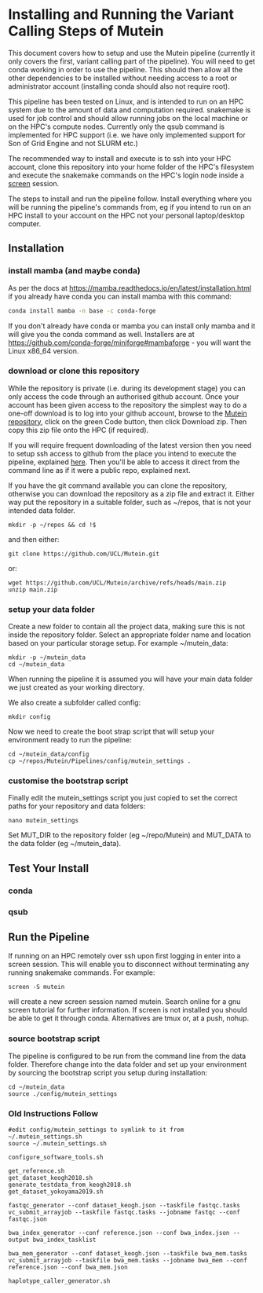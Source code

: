 # Installing and Running the Variant Calling Steps of Mutein

This document covers how to setup and use the Mutein pipeline (currently it only covers the first, variant calling part of the pipeline). You will need to get conda working in order to use the pipeline. This should then allow all the other dependencies to be installed without needing access to a root or administrator account (installing conda should also not require root).

This pipeline has been tested on Linux, and is intended to run on an HPC system due to the amount of data and computation required. snakemake is used for job control and should allow running jobs on the local machine or on the HPC's compute nodes. Currently only the qsub command is implemented for HPC support (i.e. we have only implemented support for Son of Grid Engine and not SLURM etc.)

The recommended way to install and execute is to ssh into your HPC account, clone this repository into your home folder of the HPC's filesystem and execute the snakemake commands on the HPC's login node inside a [screen](https://www.gnu.org/software/screen/) session.

The steps to install and run the pipeline follow. Install everything where you will be running the pipeline's commands from, eg if you intend to run on an HPC install to your account on the HPC not your personal laptop/desktop computer.

## Installation
### install mamba (and maybe conda)

As per the docs at https://mamba.readthedocs.io/en/latest/installation.html if you already have conda you can install mamba with this command:

```bash
conda install mamba -n base -c conda-forge
```

If you don't already have conda or mamba you can install only mamba and it will give you the conda command as well.
Installers are at https://github.com/conda-forge/miniforge#mambaforge - you will want the Linux x86_64 version.

### download or clone this repository
While the repository is private (i.e. during its development stage) you can only access the code through an authorised github account. Once your account has been given access to the repository the simplest way to do a one-off download is to log into your github account, browse to the [Mutein repository](https://github.com/UCL/Mutein), click on the green Code button, then click Download zip. Then copy this zip file onto the HPC (if required).

If you will require frequent downloading of the latest version then you need to setup ssh access to github from the place you intend to execute the pipeline, explained [here](https://docs.github.com/en/authentication/connecting-to-github-with-ssh/adding-a-new-ssh-key-to-your-github-account). Then you'll be able to access it direct from the command line as if it were a public repo, explained next.

If you have the git command available you can clone the repository, otherwise you can download the repository as a zip file and extract it. Either way put the repository in a suitable folder, such as ~/repos, that is not your intended data folder.

    mkdir -p ~/repos && cd !$

and then either:

    git clone https://github.com/UCL/Mutein.git

or:

    wget https://github.com/UCL/Mutein/archive/refs/heads/main.zip
    unzip main.zip

### setup your data folder
Create a new folder to contain all the project data, making sure this is not inside the repository folder. Select an appropriate folder name and location based on your particular storage setup. For example ~/mutein_data:

    mkdir -p ~/mutein_data
    cd ~/mutein_data

When running the pipeline it is assumed you will have your main data folder we just created as your working directory.

We also create a subfolder called config:

    mkdir config

Now we need to create the boot strap script that will setup your environment ready to run the pipeline:

    cd ~/mutein_data/config
    cp ~/repos/Mutein/Pipelines/config/mutein_settings .

### customise the bootstrap script
Finally edit the mutein_settings script you just copied to set the correct paths for your repository and data folders:

    nano mutein_settings

Set MUT_DIR to the repository folder (eg ~/repo/Mutein) and MUT_DATA to the data folder (eg ~/mutein_data).

## Test Your Install
### conda
### qsub

## Run the Pipeline
If running on an HPC remotely over ssh upon first logging in enter into a screen session. This will enable you to disconnect without terminating any running snakemake commands. For example:

    screen -S mutein

will create a new screen session named mutein. Search online for a gnu screen tutorial for further information. If screen is not installed you should be able to get it through conda. Alternatives are tmux or, at a push, nohup.

### source bootstrap script
The pipeline is configured to be run from the command line from the data folder. Therefore change into the data folder and set up your environment by sourcing the bootstrap script you setup during installation:

    cd ~/mutein_data
    source ./config/mutein_settings

### Old Instructions Follow

    #edit config/mutein_settings to symlink to it from ~/.mutein_settings.sh
    source ~/.mutein_settings.sh

    configure_software_tools.sh

    get_reference.sh
    get_dataset_keogh2018.sh
    generate_testdata_from_keogh2018.sh
    get_dataset_yokoyama2019.sh

    fastqc_generator --conf dataset_keogh.json --taskfile fastqc.tasks
    vc_submit_arrayjob --taskfile fastqc.tasks --jobname fastqc --conf fastqc.json

    bwa_index_generator --conf reference.json --conf bwa_index.json --output bwa_index_tasklist

    bwa_mem_generator --conf dataset_keogh.json --taskfile bwa_mem.tasks
    vc_submit_arrayjob --taskfile bwa_mem.tasks --jobname bwa_mem --conf reference.json --conf bwa_mem.json

    haplotype_caller_generator.sh
